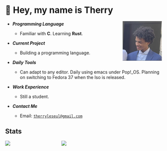 # 👋 Hey, my name is Therry

<img align="right" width="25%" src="./IMG-2533.jpg"/>

- ***Programming Language***

  * Familiar with **C**. Learning **Rust**. 
  
- ***Current Project***

  * Building a programming language.

- ***Daily Tools***

  * Can adapt to any editor. Daily using emacs under Pop!_OS. Planning on switching to Fedora 37 when the Iso is released.

- ***Work Experience***

  * Still a student.

- ***Contact Me***

  * Email: [`therryleseul@gmail.com`](mailto:therryleseul@gmail.com)

## Stats

<p>
<a href="https://github.com/TherryHilaire?tab=repositories"><img align="left" width="36%" src="https://github-readme-stats.vercel.app/api/top-langs/?username=TherryHilaire&layout=compact&hide=html,roff&exclude_repo=MacOS-Hackintosh&theme=gruvbox"/></a>
<a href="https://github.com/TherryHilaire"><img width="43%" src="https://github-readme-stats.vercel.app/api?username=TherryHilaire&show_icons=true&theme=gruvbox"/></a>
</p>
